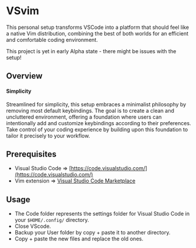 # VSvim

This personal setup transforms VSCode into a platform that should feel like a native Vim distribution,
combining the best of both worlds for an efficient and comfortable coding environment.

This project is yet in early Alpha state - there might be issues with the setup!

## Overview
#### Simplicity
Streamlined for simplicity, this setup embraces a minimalist philosophy by removing most default keybindings.
The goal is to create a clean and uncluttered environment, offering a foundation where users can intentionally add and customize keybindings according to their preferences.
Take control of your coding experience by building upon this foundation to tailor it precisely to your workflow.

## Prerequisites
* Visual Studio Code => [https://code.visualstudio.com/](https://code.visualstudio.com/)
* Vim extension => [Visual Studio Code Marketplace](https://marketplace.visualstudio.com/items?itemName=vscodevim.vim)

## Usage
* The Code folder represents the settings folder for Visual Studio Code in your `$HOME/.config/` directory.
* Close VScode.
* Backup your User folder by copy + paste it to another directory.
* Copy + paste the new files and replace the old ones.
